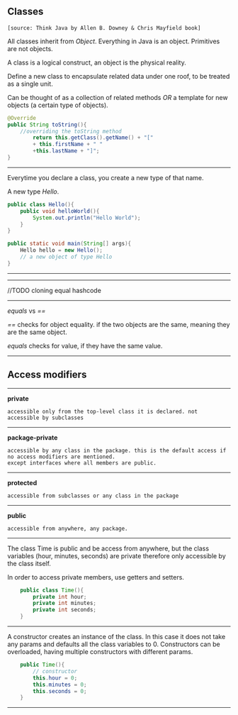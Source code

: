 ## Classes

    [source: Think Java by Allen B. Downey & Chris Mayfield book]

All classes inherit from *Object*. Everything in Java is an object.
Primitives are not objects.

A class is a logical construct, an object is the physical reality.

Define a new class to encapsulate related data under one roof, to be treated as a single unit.

Can be thought of as a collection of related methods *OR* a template for new objects (a certain type of objects).

```java
@Override
public String toString(){
    //overriding the toString method
        return this.getClass().getName() + "["
        + this.firstName + " "
        +this.lastName + "]";
}
```

---
Everytime you declare a class, you create a new type of that name.

A new type *Hello*.
```java
public class Hello(){
    public void helloWorld(){
        System.out.println("Hello World");
    }
}
```

```java
public static void main(String[] args){
    Hello hello = new Hello();
    // a new object of type Hello
}
```
---

---
//TODO
cloning
equal
hashcode

---
*equals* vs *==*

*==* checks for object equality. if the two objects are the same, meaning they are the same object.

*equals* checks for value, if they have the same value.

---

## Access modifiers

---
**private**

    accessible only from the top-level class it is declared. not accessible by subclasses

---

**package-private**

    accessible by any class in the package. this is the default access if no access modifiers are mentioned.
    except interfaces where all members are public.

---

**protected**

    accessible from subclasses or any class in the package

---

**public**

    accessible from anywhere, any package.

---

The class Time is public and be access from anywhere, but the class variables (hour, minutes, seconds) are private
therefore only accessible by the class itself.

In order to access private members, use getters and setters.
```java
    public class Time(){
        private int hour;
        private int minutes;
        private int seconds;
    }    
```
---

A constructor creates an instance of the class. In this case it does not take any params
and defaults all the class variables to 0.
Constructors can be overloaded, having multiple constructors with different params.
```java
    public Time(){
        // constructor
        this.hour = 0;
        this.minutes = 0;
        this.seconds = 0;
    }   
```
---

